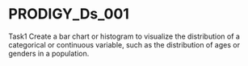 # PRODIGY_Ds_001
Task1
Create a bar chart or histogram to visualize the distribution of a categorical or continuous variable, such as the distribution of ages or genders in a population.
